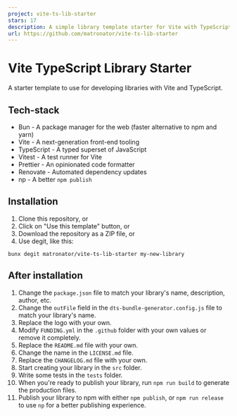 ```yaml
---
project: vite-ts-lib-starter
stars: 17
description: A simple library template starter for Vite with TypeScript, Prettier, Vitest, Bun, Renovate and np.
url: https://github.com/matronator/vite-ts-lib-starter
---
```


Vite TypeScript Library Starter
===============================

A starter template to use for developing libraries with Vite and TypeScript.

Tech-stack
----------

-   Bun - A package manager for the web (faster alternative to npm and yarn)
-   Vite - A next-generation front-end tooling
-   TypeScript - A typed superset of JavaScript
-   Vitest - A test runner for Vite
-   Prettier - An opinionated code formatter
-   Renovate - Automated dependency updates
-   np - A better `npm publish`

Installation
------------

1.  Clone this repository, or
2.  Click on "Use this template" button, or
3.  Download the repository as a ZIP file, or
4.  Use degit, like this:

```
bunx degit matronator/vite-ts-lib-starter my-new-library
```

After installation
------------------

1.  Change the `package.json` file to match your library's name, description, author, etc.
2.  Change the `outFile` field in the `dts-bundle-generator.config.js` file to match your library's name.
3.  Replace the logo with your own.
4.  Modify `FUNDING.yml` in the `.github` folder with your own values or remove it completely.
5.  Replace the `README.md` file with your own.
6.  Change the name in the `LICENSE.md` file.
7.  Replace the `CHANGELOG.md` file with your own.
8.  Start creating your library in the `src` folder.
9.  Write some tests in the `tests` folder.
10.  When you're ready to publish your library, run `npm run build` to generate the production files.
11.  Publish your library to npm with either `npm publish`, or `npm run release` to use `np` for a better publishing experience.
